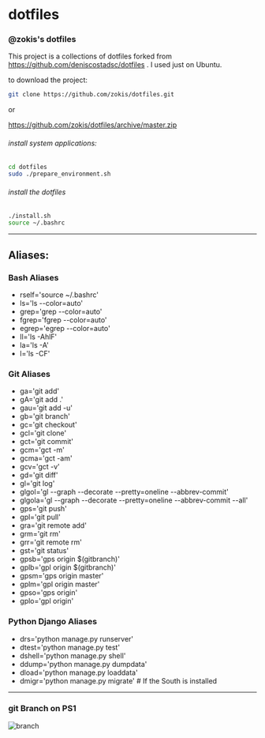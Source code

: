 dotfiles
========

### @zokis's dotfiles

This project is a collections of dotfiles forked from https://github.com/deniscostadsc/dotfiles . I used just on Ubuntu.

to download the project:

```bash
git clone https://github.com/zokis/dotfiles.git
```

or

https://github.com/zokis/dotfiles/archive/master.zip

###### install system applications:
```bash
cd dotfiles
sudo ./prepare_environment.sh
```
###### install the dotfiles
```bash
./install.sh
source ~/.bashrc
```

-----------
## Aliases:
### Bash Aliases
* rself='source ~/.bashrc'
* ls='ls --color=auto'
* grep='grep --color=auto'
* fgrep='fgrep --color=auto'
* egrep='egrep --color=auto'
* ll='ls -AhlF'
* la='ls -A'
* l='ls -CF'

### Git Aliases
* ga='git add'
* gA='git add .'
* gau='git add -u'
* gb='git branch'
* gc='git checkout'
* gcl='git clone'
* gct='git commit'
* gcm='gct -m'
* gcma='gct -am'
* gcv='gct -v'
* gd='git diff'
* gl='git log'
* glgol='gl --graph --decorate --pretty=oneline --abbrev-commit'
* glgola='gl --graph --decorate --pretty=oneline --abbrev-commit --all'
* gps='git push'
* gpl='git pull'
* gra='git remote add'
* grm='git rm'
* grr='git remote rm'
* gst='git status'
* gpsb='gps origin $(gitbranch)'
* gplb='gpl origin $(gitbranch)'
* gpsm='gps origin master'
* gplm='gpl origin master'
* gpso='gps origin'
* gplo='gpl origin'

### Python Django Aliases
* drs='python manage.py runserver'
* dtest='python manage.py test'
* dshell='python manage.py shell'
* ddump='python manage.py dumpdata'
* dload='python manage.py loaddata'
* dmigr='python manage.py migrate' # If the South is installed

---------------------
### git Branch on PS1
![branch](https://github.com/zokis/dotfiles/raw/master/.git_img.png "branch")

